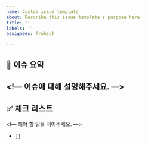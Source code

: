 ```yaml
---
name: Custom issue template
about: Describe this issue template's purpose here.
title: ''
labels: ''
assignees: frohsch

---
```


## 🧸 이슈 요약
<!— 이슈에 대해 설명해주세요. —>
- 


## ✅ 체크 리스트
<!— 해야 할 일을 적어주세요. —>
- [ ]
